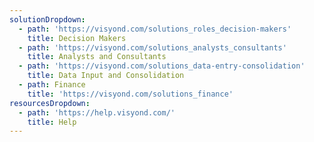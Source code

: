 ```yaml
---
solutionDropdown:
  - path: 'https://visyond.com/solutions_roles_decision-makers'
    title: Decision Makers
  - path: 'https://visyond.com/solutions_analysts_consultants'
    title: Analysts and Consultants
  - path: 'https://visyond.com/solutions_data-entry-consolidation'
    title: Data Input and Consolidation
  - path: Finance
    title: 'https://visyond.com/solutions_finance'
resourcesDropdown:
  - path: 'https://help.visyond.com/'
    title: Help
---
```


